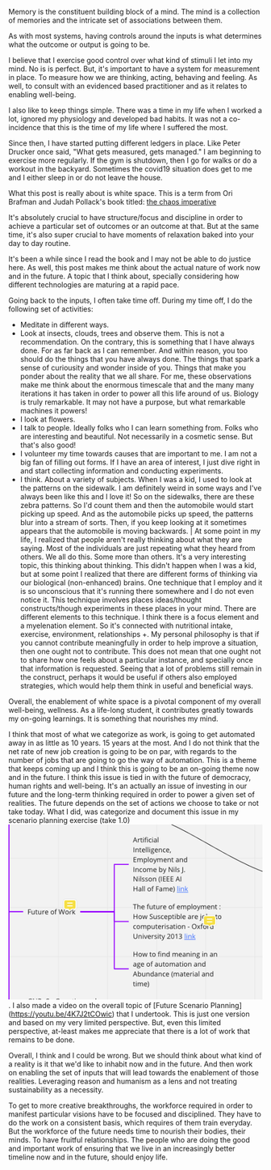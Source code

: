 Memory is the constituent building block of a mind. The mind is a collection of memories and the intricate set of associations between them. 

As with most systems, having controls around the inputs is what determines what the outcome or output is going to be. 

I believe that I exercise good control over what kind of stimuli I let into my mind. No is is perfect. But, it's important to have a system for measurement in place. To measure how we are thinking, acting, behaving and feeling. As well, to consult with an evidenced based practitioner and as it relates to enabling well-being. 

I also like to keep things simple. There was a time in my life when I worked a lot, ignored my physiology and developed bad habits. It was not a co-incidence that this is the time of my life where I suffered the most. 

Since then, I have started putting different ledgers in place. Like Peter Drucker once said, "What gets measured, gets managed." I am beginning to exercise more regularly. If the gym is shutdown, then I go for walks or do a workout in the backyard. Sometimes the covid19 situation does get to me and I either sleep in or do not leave the house. 

What this post is really about is white space. This is a term from Ori Brafman and Judah Pollack's book titled: [the chaos imperative](https://www.amazon.ca/dp/B00BH0VSIU/ref=dp-kindle-redirect?_encoding=UTF8&btkr=1)

It's absolutely crucial to have structure/focus and discipline in order to achieve a particular set of outcomes or an outcome at that. But at the same time, it's also super crucial to have moments of relaxation baked into your day to day routine. 

It's been a while since I read the book and I may not be able to do justice here. As well, this post makes me think about the actual nature of work now and in the future. A topic that I think about, specially considering how different technologies are maturing at a rapid pace. 

Going back to the inputs, I often take time off. During my time off, I do the following set of activities:
* Meditate in different ways.
* Look at insects, clouds, trees and observe them. This is not a recommendation. On the contrary, this is something that I have always done. For as far back as I can remember. And within reason, you too should do the things that you have always done. The things that spark a sense of curiousity and wonder inside of you. Things that make you ponder about the reality that we all share. For me, these observations make me think about the enormous timescale that and the many many iterations it has taken in order to power all this life around of us. Biology is truly remarkable. It may not have a purpose, but what remarkable machines it powers!
* I look at flowers. 
* I talk to people. Ideally folks who I can learn something from. Folks who are interesting and beautiful. Not necessarily in a cosmetic sense. But that's also good!
* I volunteer my time towards causes that are important to me. I am not a big fan of filling out forms. If I have an area of interest, I just dive right in and start collecting information and conducting experiments.
* I think. About a variety of subjects. When I was a kid, I used to look at the patterns on the sidewalk. I am definitely weird in some ways and I've always been like this and I love it! So on the sidewalks, there are these zebra patterns. So I'd count them and then the automobile would start picking up speed. And as the automobile picks up speed, the patterns blur into a stream of sorts. Then, if you keep looking at it sometimes appears that the automobile is moving backwards. | At some point in my life, I realized that people aren't really thinking about what they are saying. Most of the individuals are just repeating what they heard from others. We all do this. Some more than others. It's a very interesting topic, this thinking about thinking. This didn't happen when I was a kid, but at some point I realized that there are different forms of thinking via our biological (non-enhanced) brains. One technique that I employ and it is so unconscious that it's running there somewhere and I do not even notice it. This technique involves places ideas/thought constructs/though experiments in these places in your mind. There are different elements to this technique. I think there is a focus element and a myelenation element. So it's connected with nutritional intake, exercise, environment, relationships +.  My personal philosophy is that if you cannot contribute meaningfully in order to help improve a situation, then one ought not to contribute. This does not mean that one ought not to share how one feels about a particular instance, and specially once that information is requested. Seeing that a lot of problems still remain in the construct, perhaps it would be useful if others also employed strategies, which would help them think in useful and beneficial ways. 

Overall, the enablement of white space is a pivotal component of my overall well-being, wellness. As a life-long student, it contributes greatly towards my on-going learnings. It is something that nourishes my mind. 

I think that most of what we categorize as work, is going to get automated away in as little as 10 years. 15 years at the most. And I do not think that the net rate of new job creation is going to be on par, with regards to the number of jobs that are going to go the way of automation. This is a theme that keeps coming up and I think this is going to be an on-going theme now and in the future. I think this issue is tied in with the future of democracy, human rights and well-being. It's an actually an issue of investing in our future and the long-term thinking required in order to power a given set of realities. The future depends on the set of actions we choose to take or not take today. What I did, was categorize and document this issue in my scenario planning exercise (take 1.0)
<img src="/assets/images/Future of work - Miro.png">. I also made a video on the overall topic of [Future Scenario Planning] (https://youtu.be/4K7J2tCOwic) that I undertook. This is just one version and based on my very limited perspective. But, even this limited perspective, at-least makes me appreciate that there is a lot of work that remains to be done. 

Overall, I think and I could be wrong. But we should think about what kind of a reality is it that we'd like to inhabit now and in the future. And then work on enabling the set of inputs that will lead towards the enablement of those realities. Leveraging reason and humanism as a lens and not treating sustainability as a necessity. 

To get to more creative breakthroughs, the workforce required in order to manifest particular visions have to be focused and disciplined. They have to do the work on a consistent basis, which requires of them train everyday. But the workforce of the future needs time to nourish their bodies, their minds. To have fruitful relationships. The people who are doing the good and important work of ensuring that we live in an increasingly better timeline now and in the future, should enjoy life.
